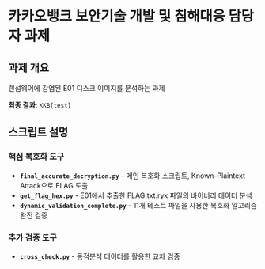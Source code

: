 # 카카오뱅크 보안기술 개발 및 침해대응 담당자 과제

## 과제 개요
랜섬웨어에 감염된 E01 디스크 이미지를 분석하는 과제

**최종 결과**: `KKB{test}`

## 스크립트 설명

### 핵심 복호화 도구
- **`final_accurate_decryption.py`** - 메인 복호화 스크립트, Known-Plaintext Attack으로 FLAG 도출
- **`get_flag_hex.py`** - E01에서 추출한 FLAG.txt.ryk 파일의 바이너리 데이터 분석
- **`dynamic_validation_complete.py`** - 11개 테스트 파일을 사용한 복호화 알고리즘 완전 검증

### 추가 검증 도구  
- **`cross_check.py`** - 동적분석 데이터를 활용한 교차 검증
